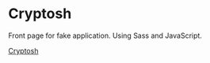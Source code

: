 # Cryptosh

Front page for fake application. Using Sass and JavaScript.

[Cryptosh](https://cryptosh.colingillespie.dev/)
